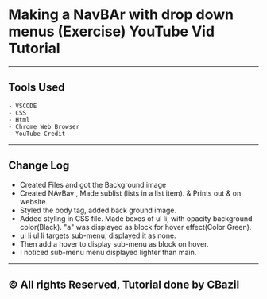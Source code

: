 # Making a NavBAr with drop down menus (Exercise) YouTube Vid Tutorial
---
## Tools Used
    - VSCODE
    - CSS
    - Html
    - Chrome Web Browser
    - YouTube Credit
---
## Change Log
- Created Files and got the Background image
- Created NAvBav , Made sublist (lists in a list item). &amp; Prints out & on website.
- Styled the body tag, added back ground image.
- Added styling in CSS file. Made boxes of ul li, with opacity background color(Black). "a" was displayed     as block for hover effect(Color Green).
- ul li ul li targets sub-menu, displayed it as none.
- Then add a hover to display sub-menu as block on hover.
- I noticed sub-menu menu displayed lighter than main. 
---
## &copy; All rights Reserved,  Tutorial done by CBazil